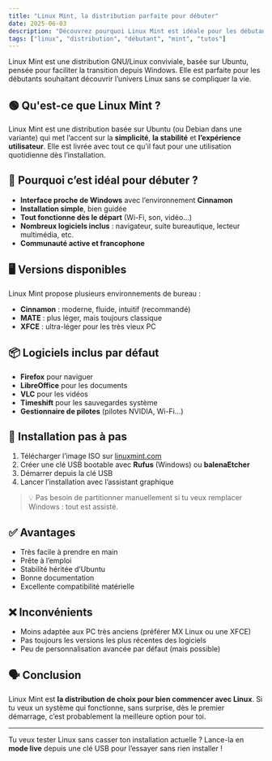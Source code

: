 ```yaml
---
title: "Linux Mint, la distribution parfaite pour débuter"
date: 2025-06-03
description: "Découvrez pourquoi Linux Mint est idéale pour les débutants : simple, complète, stable et prête à l'emploi."
tags: ["linux", "distribution", "débutant", "mint", "tutos"]
---
```


Linux Mint est une distribution GNU/Linux conviviale, basée sur Ubuntu, pensée pour faciliter la transition depuis Windows. Elle est parfaite pour les débutants souhaitant découvrir l’univers Linux sans se compliquer la vie.

## 🟢 Qu'est-ce que Linux Mint ?

Linux Mint est une distribution basée sur Ubuntu (ou Debian dans une variante) qui met l’accent sur la **simplicité**, **la stabilité** et **l’expérience utilisateur**. Elle est livrée avec tout ce qu’il faut pour une utilisation quotidienne dès l’installation.

## 🎯 Pourquoi c’est idéal pour débuter ?

- **Interface proche de Windows** avec l’environnement **Cinnamon**
- **Installation simple**, bien guidée
- **Tout fonctionne dès le départ** (Wi-Fi, son, vidéo…)
- **Nombreux logiciels inclus** : navigateur, suite bureautique, lecteur multimédia, etc.
- **Communauté active et francophone**

## 🖥️ Versions disponibles

Linux Mint propose plusieurs environnements de bureau :
- **Cinnamon** : moderne, fluide, intuitif (recommandé)
- **MATE** : plus léger, mais toujours classique
- **XFCE** : ultra-léger pour les très vieux PC

## 📦 Logiciels inclus par défaut

- **Firefox** pour naviguer
- **LibreOffice** pour les documents
- **VLC** pour les vidéos
- **Timeshift** pour les sauvegardes système
- **Gestionnaire de pilotes** (pilotes NVIDIA, Wi-Fi…)

## 🔧 Installation pas à pas

1. Télécharger l’image ISO sur [linuxmint.com](https://linuxmint.com/download.php)
2. Créer une clé USB bootable avec **Rufus** (Windows) ou **balenaEtcher**
3. Démarrer depuis la clé USB
4. Lancer l’installation avec l’assistant graphique

> 💡 Pas besoin de partitionner manuellement si tu veux remplacer Windows : tout est assisté.

## ✅ Avantages

- Très facile à prendre en main
- Prête à l’emploi
- Stabilité héritée d’Ubuntu
- Bonne documentation
- Excellente compatibilité matérielle

## ❌ Inconvénients

- Moins adaptée aux PC très anciens (préférer MX Linux ou une XFCE)
- Pas toujours les versions les plus récentes des logiciels
- Peu de personnalisation avancée par défaut (mais possible)

## 🗣️ Conclusion

Linux Mint est **la distribution de choix pour bien commencer avec Linux**. Si tu veux un système qui fonctionne, sans surprise, dès le premier démarrage, c’est probablement la meilleure option pour toi.

---

Tu veux tester Linux sans casser ton installation actuelle ? Lance-la en **mode live** depuis une clé USB pour l’essayer sans rien installer !

